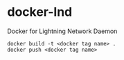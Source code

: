 # docker-lnd
Docker for Lightning Network Daemon 

```
docker build -t <docker tag name> .
docker push <docker tag name>
```
